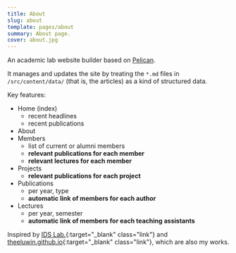 ```yaml
---
title: About
slug: about
template: pages/about
summary: About page.
cover: about.jpg
---
```


An academic lab website builder based on [Pelican](https://getpelican.com/).

It manages and updates the site by treating the `*.md` files in `/src/content/data/` (that is, the articles) as a kind of structured data.

Key features:

* Home (index)
    * recent headlines
    * recent publications
* About
* Members
    * list of current or alumni members
    * **relevant publications for each member**
    * **relevant lectures for each member**
* Projects
    * **relevant publications for each project**
* Publications
    * per year, type
    * **automatic link of members for each author**
* Lectures
    * per year, semester
    * **automatic link of members for each teaching assistants**

Inspired by [IDS Lab.](https://ids.snu.ac.kr){:target="_blank" class="link"} and [theeluwin.github.io](https://theeluwin.github.io){:target="_blank" class="link"}, which are also my works.

